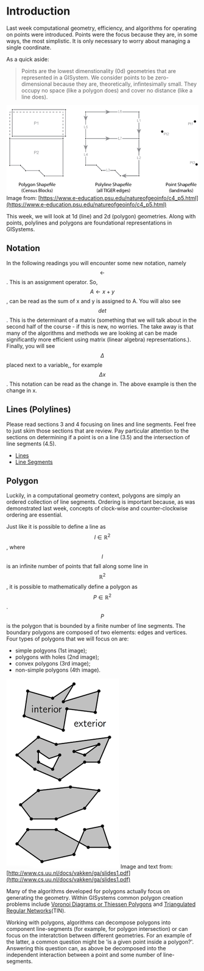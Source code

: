 # Introduction

Last week computational geometry, efficiency, and algorithms for operating on points were introduced.  Points were the focus because they are, in some ways, the most simplistic.  It is only necessary to worry about managing a single coordinate.

As a quick aside:
> Points are the lowest dimenstionality (0d) geometries that are represented in a GISystem.  We consider points to be zero-dimensional because they are, theoretically, infintesimally small.  They occupy no space (like a polygon does) and cover no distance (like a line does).  
 
![](images/primitives.png)
Image from: [https://www.e-education.psu.edu/natureofgeoinfo/c4_p5.html](https://www.e-education.psu.edu/natureofgeoinfo/c4_p5.html)

This week, we will look at 1d (line) and 2d (polygon) geometries.  Along with points, polylines and polygons are foundational representations in GISystems.

## Notation
In the following readings you will encounter some new notation, namely $$\leftarrow$$.  This is an assignment operator.  So, $$A \leftarrow x + y$$, can be read as the sum of x and y is assigned to A.  You will also see $$det$$.  This is the determinant of a matrix (something that we will talk about in the second half of the course - if this is new, no worries.  The take away is that many of the algorithms and methods we are looking at can be made significantly more efficient using matrix (linear algebra) representations.).  Finally, you will see $$\Delta$$ placed next to a variable,, for example $$\Delta x$$.  This notation can be read as the change in.  The above example is then the change in x.

## Lines (Polylines)
Please read sections 3 and 4 focusing on lines and line segments.  Feel free to just skim those sections that are review.  Pay particular attention to the sections on determining if a point is on a line (3.5) and the intersection of line segments (4.5).  

  * [Lines](http://wcipeg.com/wiki/Computational_geometry#Lines)
  * [Line Segments](http://wcipeg.com/wiki/Computational_geometry#Line_segments)

## Polygon

Luckily, in a computational geometry context, polygons are simply an ordered collection of line segments.  Ordering is important because, as was demonstrated last week, concepts of clock-wise and counter-clockwise ordering are essential.

Just like it is possible to define a line as $$l \in \mathbb{R}^{2}$$, where $$l$$ is an infinite number of points that fall along some line in $$\mathbb{R}^{2}$$, it is possible to mathematically define a polygon as $$P \in \mathbb{R}^{2}$$.  $$P$$ is the polygon that is bounded by a finite number of line segments.  The boundary polygons are composed of two elements: edges and vertices.  Four types of polygons that we will focus on are: 

* simple polgyons (1st image);
* polygons with holes (2nd image);
* convex polygons (3rd image);
* non-simple polygons (4th image).  

![](images/polygons.png)
Image and text from: [http://www.cs.uu.nl/docs/vakken/ga/slides1.pdf](http://www.cs.uu.nl/docs/vakken/ga/slides1.pdf)

Many of the algorithms developed for polygons actually focus on generating the geometry. Within GISystems common polygon creation problems include [Voronoi Diagrams or Thiessen Polygons](https://en.wikipedia.org/wiki/Voronoi_diagram) and [Triangulated Regular Networks](https://en.wikipedia.org/wiki/Triangulated_irregular_network)(TIN).

Working with polygons, algorithms can decompose polygons into component line-segments (for example, for polygon intersection) or can focus on the interatction between different geometries.  For an example of the latter, a common question might be 'is a given point inside a polygon?'.  Answering this question can, as above be decomposed into the independent interaction between a point and some number of line-segments.
